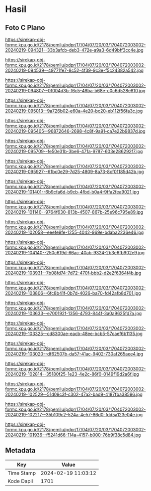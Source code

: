 # Hasil

## Foto C Plano

https://sirekap-obj-formc.kpu.go.id/2178/pemilu/pdpr/17/04/07/20/03/1704072003002-20240219-094321--33b3afcb-deb3-472e-a9a3-6d49bff3cc4e.jpg

https://sirekap-obj-formc.kpu.go.id/2178/pemilu/pdpr/17/04/07/20/03/1704072003002-20240219-094539--49771fe7-8c52-4f39-9c3e-f5c24382a542.jpg

https://sirekap-obj-formc.kpu.go.id/2178/pemilu/pdpr/17/04/07/20/03/1704072003002-20240219-094807--0f004d3b-f6c5-48ba-b68e-c0c6d528e810.jpg

https://sirekap-obj-formc.kpu.go.id/2178/pemilu/pdpr/17/04/07/20/03/1704072003002-20240219-095013--9a726b02-e60a-4e20-bc20-eb112f56fa3c.jpg

https://sirekap-obj-formc.kpu.go.id/2178/pemilu/pdpr/17/04/07/20/03/1704072003002-20240219-095405--96872646-2698-4c8f-9a91-ca7e22b9837d.jpg

https://sirekap-obj-formc.kpu.go.id/2178/pemilu/pdpr/17/04/07/20/03/1704072003002-20240219-095709--fe50e31b-3be6-471a-9787-603e286292f7.jpg

https://sirekap-obj-formc.kpu.go.id/2178/pemilu/pdpr/17/04/07/20/03/1704072003002-20240219-095927--61bc0e29-7d25-4809-8a73-8cf01185d42b.jpg

https://sirekap-obj-formc.kpu.go.id/2178/pemilu/pdpr/17/04/07/20/03/1704072003002-20240219-101401--6b9cfa6d-b9cb-4fbd-b0a4-9ffa2fea9021.jpg

https://sirekap-obj-formc.kpu.go.id/2178/pemilu/pdpr/17/04/07/20/03/1704072003002-20240219-101140--9764f630-813b-4507-867b-25e96c795e89.jpg

https://sirekap-obj-formc.kpu.go.id/2178/pemilu/pdpr/17/04/07/20/03/1704072003002-20240219-102058--eeefe9fe-1255-4042-969e-bdaba2236e46.jpg

https://sirekap-obj-formc.kpu.go.id/2178/pemilu/pdpr/17/04/07/20/03/1704072003002-20240219-104140--250c619d-66ac-40ab-9324-2b3e6fb902e9.jpg

https://sirekap-obj-formc.kpu.go.id/2178/pemilu/pdpr/17/04/07/20/03/1704072003002-20240219-103931--7b08fd74-7d72-470f-bbb2-d2e2f6364f4b.jpg

https://sirekap-obj-formc.kpu.go.id/2178/pemilu/pdpr/17/04/07/20/03/1704072003002-20240219-103806--6fc8b41f-0b7d-4026-ba70-fd42afb8d701.jpg

https://sirekap-obj-formc.kpu.go.id/2178/pemilu/pdpr/17/04/07/20/03/1704072003002-20240219-103633--e700192f-1356-4793-844f-3a0a9625fd7a.jpg

https://sirekap-obj-formc.kpu.go.id/2178/pemilu/pdpr/17/04/07/20/03/1704072003002-20240219-103325--cd8300ae-eacb-48ee-bcb5-57caef6b1135.jpg

https://sirekap-obj-formc.kpu.go.id/2178/pemilu/pdpr/17/04/07/20/03/1704072003002-20240219-103020--df62507b-da57-41ac-9402-730af265aee4.jpg

https://sirekap-obj-formc.kpu.go.id/2178/pemilu/pdpr/17/04/07/20/03/1704072003002-20240219-102814--35180f25-1e23-4e2c-86f0-0149f19d2a6f.jpg

https://sirekap-obj-formc.kpu.go.id/2178/pemilu/pdpr/17/04/07/20/03/1704072003002-20240219-102529--51d09c3f-c302-47a2-bad9-4187fba38596.jpg

https://sirekap-obj-formc.kpu.go.id/2178/pemilu/pdpr/17/04/07/20/03/1704072003002-20240219-102217--35b109c2-524a-4e57-86d0-fdd5a123e04e.jpg

https://sirekap-obj-formc.kpu.go.id/2178/pemilu/pdpr/17/04/07/20/03/1704072003002-20240219-101936--f5241d66-114a-4157-b000-76b9f38c5d84.jpg


## Metadata

| Key        | Value               |
| ---------- | ------------------- |
| Time Stamp | 2024-02-19 11:03:12 |
| Kode Dapil | 1701                |



